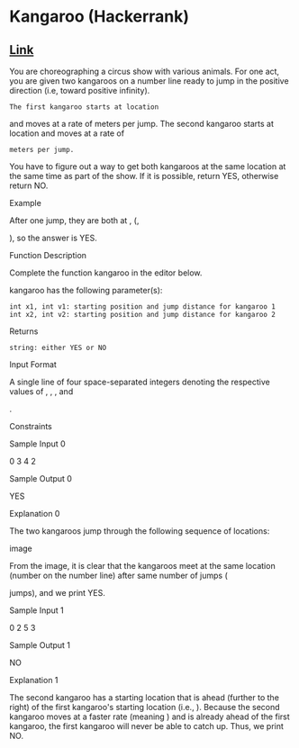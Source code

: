 # Kangaroo (Hackerrank)

## [Link](https://www.hackerrank.com/challenges/kangaroo/problem)

You are choreographing a circus show with various animals. For one act, you are given two kangaroos on a number line ready to jump in the positive direction (i.e, toward positive infinity).

    The first kangaroo starts at location 

and moves at a rate of
meters per jump.
The second kangaroo starts at location
and moves at a rate of

    meters per jump.

You have to figure out a way to get both kangaroos at the same location at the same time as part of the show. If it is possible, return YES, otherwise return NO.

Example



After one jump, they are both at , (,

), so the answer is YES.

Function Description

Complete the function kangaroo in the editor below.

kangaroo has the following parameter(s):

    int x1, int v1: starting position and jump distance for kangaroo 1
    int x2, int v2: starting position and jump distance for kangaroo 2

Returns

    string: either YES or NO

Input Format

A single line of four space-separated integers denoting the respective values of
, , , and

.

Constraints

Sample Input 0

0 3 4 2

Sample Output 0

YES

Explanation 0

The two kangaroos jump through the following sequence of locations:

image

From the image, it is clear that the kangaroos meet at the same location (number
on the number line) after same number of jumps (

jumps), and we print YES.

Sample Input 1

0 2 5 3

Sample Output 1

NO

Explanation 1

The second kangaroo has a starting location that is ahead (further to the right) of the first kangaroo's starting location (i.e.,
). Because the second kangaroo moves at a faster rate (meaning ) and is already ahead of the first kangaroo, the first kangaroo will never be able to catch up. Thus, we print NO. 